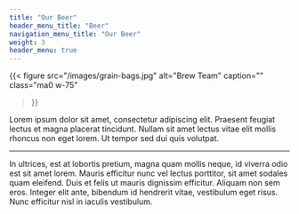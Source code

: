 ```yaml
---
title: "Our Beer"
header_menu_title: "Beer"
navigation_menu_title: "Our Beer"
weight: 3
header_menu: true
---
```


{{< figure
  src="/images/grain-bags.jpg"
  alt="Brew Team"
  caption=""
  class="ma0 w-75"
>}}

Lorem ipsum dolor sit amet, consectetur adipiscing elit. Praesent feugiat lectus et magna placerat tincidunt. Nullam sit amet lectus vitae elit mollis rhoncus non eget lorem. Ut tempor sed dui quis volutpat.

----

In ultrices, est at lobortis pretium, magna quam mollis neque, id viverra odio est sit amet lorem. Mauris efficitur nunc vel lectus porttitor, sit amet sodales quam eleifend. Duis et felis ut mauris dignissim efficitur. Aliquam non sem eros. Integer elit ante, bibendum id hendrerit vitae, vestibulum eget risus. Nunc efficitur nisl in iaculis vestibulum.

